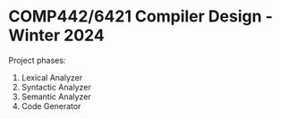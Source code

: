 # COMP442/6421 Compiler Design - Winter 2024
Project phases:
  1. Lexical Analyzer
  2. Syntactic Analyzer
  3. Semantic Analyzer
  4. Code Generator
